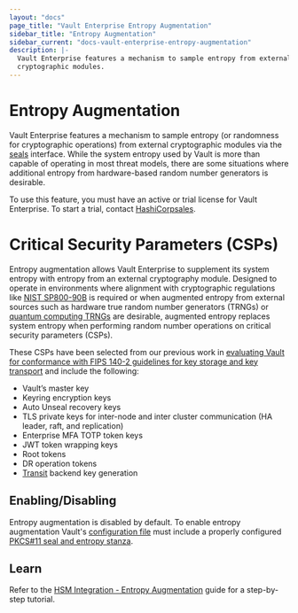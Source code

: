 ```yaml
---
layout: "docs"
page_title: "Vault Enterprise Entropy Augmentation"
sidebar_title: "Entropy Augmentation"
sidebar_current: "docs-vault-enterprise-entropy-augmentation"
description: |-
  Vault Enterprise features a mechanism to sample entropy from external
  cryptographic modules.
---
```


# Entropy Augmentation

Vault Enterprise features a mechanism to sample entropy (or randomness for
cryptographic operations) from external cryptographic modules via the [seals](/docs/configuration/seal/index.html)
interface. While the system entropy used by Vault is more than capable of
operating in most threat models, there are some situations where additional
entropy from hardware-based random number generators is desirable.

To use this feature, you must have an active or trial license for Vault
Enterprise. To start a trial, contact [HashiCorpsales](mailto:sales@hashicorp.com).

# Critical Security Parameters (CSPs)

Entropy augmentation allows Vault Enterprise to supplement its system entropy with
entropy from an external cryptography module. Designed to operate in environments
where alignment with cryptographic regulations like [NIST SP800-90B](https://csrc.nist.gov/publications/detail/sp/800-90b/final)
is required or when augmented entropy from external sources such as hardware true
random number generators (TRNGs) or [quantum computing TRNGs](https://www.hashicorp.com/blog/quantum-security-and-cryptography-in-hashicorp-vault/)
are desirable, augmented entropy replaces system entropy when performing random
number operations on critical security parameters (CSPs).

These CSPs have been selected from our previous work in [evaluating Vault for conformance with
FIPS 140-2 guidelines for key storage and key transport](https://www.datocms-assets.com/2885/1510600487-vault_compliance_letter_fips_140-2.pdf)
and include the following:


- Vault’s master key
- Keyring encryption keys
- Auto Unseal recovery keys
- TLS private keys for inter-node and inter cluster communication (HA leader, raft, and replication)
- Enterprise MFA TOTP token keys
- JWT token wrapping keys
- Root tokens
- DR operation tokens
- [Transit](/docs/secrets/transit/index.html) backend key generation

## Enabling/Disabling

Entropy augmentation is disabled by default. To enable entropy augmentation Vault's
[configuration file][configuration] must include a properly configured [PKCS#11 seal and
entropy stanza](/docs/configuration/entropy-augmentation/index.html).

[configuration]: /docs/configuration/index.html


## Learn

Refer to the [HSM Integration - Entropy Augmentation](https://learn.hashicorp.com/vault/operations/hsm-entropy) guide
for a step-by-step tutorial.
